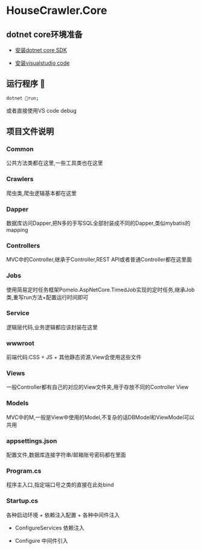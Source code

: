 # HouseCrawler.Core

## dotnet core环境准备

- [安装dotnet core SDK](https://www.microsoft.com/net/download/macos)

- [安装visualstudio code](https://code.visualstudio.com/)

## 运行程序 

```sh
dotnet run;
```

或者直接使用VS code debug

## 项目文件说明

### Common

公共方法类都在这里,一些工具类也在这里

### Crawlers

爬虫类,爬虫逻辑基本都在这里

### Dapper

数据库访问Dapper,把N多的手写SQL全部封装成不同的Dapper,类似mybatis的mapping

### Controllers

MVC中的Controller,继承于Controller,REST API或者普通Controller都在这里面

### Jobs

使用简易定时任务框架Pomelo.AspNetCore.TimedJob实现的定时任务,继承Job类,重写run方法+配置运行时间即可

### Service

逻辑层代码,业务逻辑都应该封装在这里

### wwwroot

前端代码:CSS + JS + 其他静态资源,View会使用这些文件

### Views

一般Controller都有自己的对应的View文件夹,用于存放不同的Controller View

### Models

MVC中的M,一般是View中使用的Model,不复杂的话DBModel和ViewModel可以共用

### appsettings.json

配置文件,数据库连接字符串/邮箱账号密码都在里面

### Program.cs

程序主入口,指定端口号之类的直接在此处bind

### Startup.cs

各种启动环境 + 依赖注入配置 + 各种中间件注入

- ConfigureServices 依赖注入

- Configure 中间件引入
